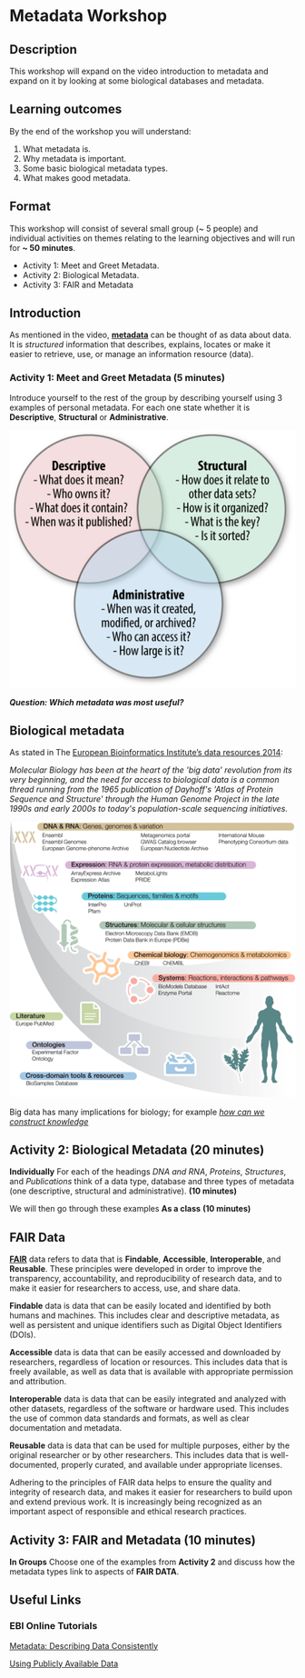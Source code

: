 # Metadata Workshop
## Description
This workshop will expand on the video introduction to metadata and expand on it by looking at some biological databases and metadata.

## Learning outcomes

By the end of the workshop you will understand:

1. What metadata is.
2. Why metadata is important.
3. Some basic biological metadata types.
4. What makes good metadata.

## Format

This workshop will consist of several small group (~ 5 people) and individual activities on themes relating to the learning objectives and will run for **~ 50 minutes**.

- Activity 1: Meet and Greet Metadata.
- Activity 2: Biological Metadata.
- Activity 3: FAIR and Metadata

## Introduction

As mentioned in the video, [**metadata**](https://techterms.com/definition/metadata) can be thought of as data about data.  It is *structured* information that describes, explains, locates or make it easier to retrieve, use, or manage an information resource (data).

### Activity 1: Meet and Greet Metadata (5 minutes)

Introduce yourself to the rest of the group by describing yourself using 3 examples of personal metadata. For each one state whether it is **Descriptive**, **Structural** or **Administrative**.

<p align="center">
  <img src="metadata-types.png" width="512"/>
</p>



***Question: Which metadata was most useful?*** 

## Biological metadata

As stated in The [European Bioinformatics Institute’s data resources 2014](https://pubmed.ncbi.nlm.nih.gov/24271396/):

*Molecular Biology has been at the heart of the 'big data' revolution from its very beginning, and the need for access to biological data is a common thread running from the 1965 publication of Dayhoff's 'Atlas of Protein Sequence and Structure' through the Human Genome Project in the late 1990s and early 2000s to today's population-scale sequencing initiatives.*

<p align="center">
  <img src="metadata-biol.png" width="512"/>
</p>

Big data has many implications for biology; for example [*how can we construct knowledge*](https://elifesciences.org/articles/47381#info)

## Activity 2: Biological Metadata (20 minutes)

**Individually** For each of the headings *DNA and RNA*, *Proteins*, *Structures*, and *Publications* think of a data type, database and three types of metadata (one descriptive, structural and administrative). **(10 minutes)**

We will then go through these examples **As a class** **(10 minutes)**

## FAIR Data

[**FAIR**](https://www.go-fair.org/fair-principles/) data refers to data that is **Findable**, **Accessible**, **Interoperable**, and **Reusable**. These principles were developed in order to improve the transparency, accountability, and reproducibility of research data, and to make it easier for researchers to access, use, and share data.

**Findable** data is data that can be easily located and identified by both humans and machines. This includes clear and descriptive metadata, as well as persistent and unique identifiers such as Digital Object Identifiers (DOIs).

**Accessible** data is data that can be easily accessed and downloaded by researchers, regardless of location or resources. This includes data that is freely available, as well as data that is available with appropriate permission and attribution.

**Interoperable** data is data that can be easily integrated and analyzed with other datasets, regardless of the software or hardware used. This includes the use of common data standards and formats, as well as clear documentation and metadata.

**Reusable** data is data that can be used for multiple purposes, either by the original researcher or by other researchers. This includes data that is well-documented, properly curated, and available under appropriate licenses.

Adhering to the principles of FAIR data helps to ensure the quality and integrity of research data, and makes it easier for researchers to build upon and extend previous work. It is increasingly being recognized as an important aspect of responsible and ethical research practices.

## Activity 3: FAIR and Metadata **(10 minutes)**

**In Groups** Choose one of the examples from **Activity 2** and discuss how the metadata types link to aspects of **FAIR DATA**.

## Useful Links

### EBI Online Tutorials

[Metadata: Describing Data Consistently](https://www.ebi.ac.uk/training/online/courses/bioinformatics-terrified/what-makes-a-good-bioinformatics-database/describing-data-consistently/) 

[Using Publicly Available Data](https://www.ebi.ac.uk/training/online/courses/using-publicly-available-data/)

